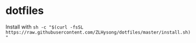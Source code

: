 # dotfiles

Install with `sh -c "$(curl -fsSL https://raw.githubusercontent.com/ZLHysong/dotfiles/master/install.sh)"`